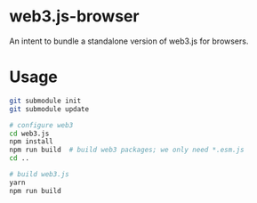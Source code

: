 # web3.js-browser
An intent to bundle a standalone version of web3.js for browsers.

# Usage

```bash
git submodule init
git submodule update

# configure web3
cd web3.js
npm install
npm run build  # build web3 packages; we only need *.esm.js
cd ..

# build web3.js
yarn
npm run build
```
